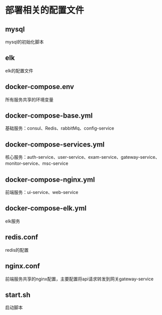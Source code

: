 # 部署相关的配置文件

## mysql

mysql的初始化脚本

## elk

elk的配置文件

## docker-compose.env

所有服务共享的环境变量

## docker-compose-base.yml

基础服务：consul、Redis、rabbitMq、config-service

## docker-compose-services.yml

核心服务：auth-service、user-service、exam-service、gateway-service、monitor-service、msc-service


## docker-compose-nginx.yml

前端服务：ui-service、web-service

## docker-compose-elk.yml

elk服务

## redis.conf

redis的配置

## nginx.conf

前端服务共享的nginx配置，主要配置将api请求转发到网关gateway-service


## start.sh

启动脚本
